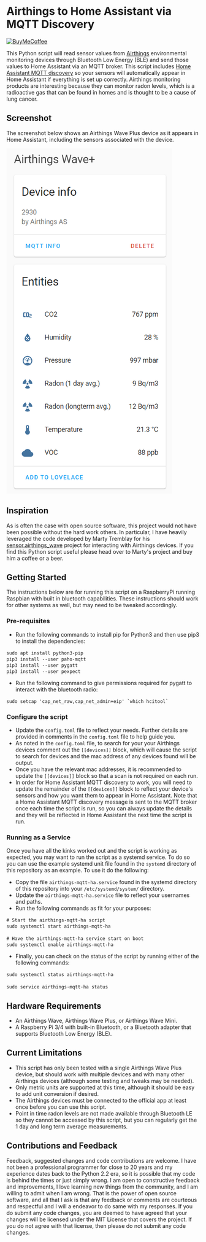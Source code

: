 # Airthings to Home Assistant via MQTT Discovery

[![BuyMeCoffee][buymebeerbadge]][buymebeer]

This Python script will read sensor values from [Airthings](https://www.airthings.com/) environmental monitoring devices through Bluetooth Low Energy (BLE) and send those values to Home Assistant via an MQTT broker. This script includes [Home Assistant MQTT discovery](https://www.home-assistant.io/docs/mqtt/discovery/) so your sensors will automatically appear in Home Assistant if everything is set up correctly. Airthings monitoring products are interesting because they can monitor radon levels, which is a radioactive gas that can be found in homes and is thought to be a cause of lung cancer.

## Screenshot

The screenshot below shows an Airthings Wave Plus device as it appears in Home Assistant, including the sensors associated with the device.

![Screenshot of Airthings Device in the Home Assistant ](/screenshots/airthings_device.png)

## Inspiration

As is often the case with open source software, this project would not have been possible without the hard work others. In particular, I have heavily leveraged the code developed by Marty Tremblay for his [sensor.airthings_wave](https://github.com/custom-components/sensor.airthings_wave) project for interacting with Airthings devices. If you find this Python script useful please head over to Marty's project and buy him a coffee or a beer. 

## Getting Started

The instructions below are for running this script on a RaspberryPi running Raspbian with built in bluetooth capabilities. These instructions should work for other systems as well, but may need to be tweaked accordingly.

### Pre-requisites

* Run the following commands to install pip for Python3 and then use pip3 to install the dependencies:
```
sudo apt install python3-pip
pip3 install --user paho-mqtt
pip3 install --user pygatt
pip3 install --user pexpect
```
* Run the following command to give permissions required for pygatt to interact with the bluetooth radio:
``` 
sudo setcap 'cap_net_raw,cap_net_admin+eip' `which hcitool`
```

### Configure the script

* Update the ```config.toml``` file to reflect your needs. Further details are provided in comments in the ```config.toml``` file to help guide you. 
* As noted in the ```config.toml``` file, to search for your your Airthings devices comment out the ```[[devices]]``` block, which will cause the script to search for devices and the mac address of any devices found will be output.
* Once you have the relevant mac addresses, it is recommended to update the ```[[devices]]``` block so that a scan is not required on each run.
* In order for Home Assistant MQTT discovery to work, you will need to update the remainder of the ```[[devices]]``` block to reflect your device's sensors and how you want them to appear in Home Assistant. Note that a Home Assistant MQTT discovery message is sent to the MQTT broker once each time the script is run, so you can always update the details and they will be reflected in Home Assistant the next time the script is run.

### Running as a Service

Once you have all the kinks worked out and the script is working as expected, you may want to run the script as a systemd service. To do so you can use the example systemd unit file found in the ```systemd``` directory of this repository as an example. To use it do the following:

* Copy the file ```airthings-mqtt-ha.service``` found in the systemd directory of this repository into your ```/etc/systemd/system/``` directory.
* Update the ```airthings-mqtt-ha.service``` file to reflect your usernames and paths.
* Run the following commands as fit for your purposes:

```
# Start the airthings-mqtt-ha script
sudo systemctl start airthings-mqtt-ha

# Have the airthings-mqtt-ha service start on boot
sudo systemctl enable airthings-mqtt-ha
```
* Finally, you can check on the status of the script by running either of the following commands:

```
sudo systemctl status airthings-mqtt-ha

sudo service airthings-mqtt-ha status
```

## Hardware Requirements

* An Airthings Wave, Airthings Wave Plus, or Airthings Wave Mini.
* A Raspberry Pi 3/4 with built-in Bluetooth, or a Bluetooth adapter that supports Bluetooth Low Energy (BLE).

## Current Limitations

* This script has only been tested with a single Airthings Wave Plus device, but should work with multiple devices
and with many other Airthings devices (although some testing and tweaks may be needed).
* Only metric units are supported at this time, although it should be easy to add unit conversion if desired.
* The Airthings devices must be connected to the official app at least once before you can use this script.
* Point in time radon levels are not made available through Bluetooth LE so they cannot be accessed by this script, but you can regularly get the 1 day and long term average measurements.

## Contributions and Feedback

Feedback, suggested changes and code contributions are welcome. I have not been a professional programmer for close to 20 years and my experience dates back to the Python 2.2 era, so it is possible that my code is behind the times or just simply wrong. I am open to constructive feedback and improvements, I love learning new things from the community, and I am willing to admit when I am wrong. That is the power of open source software, and all that I ask is that any feedback or comments are courteous and respectful and I will a endeavor to do same with my responses. If you do submit any code changes, you are deemed to have agreed that your changes will be licensed under the MIT License that covers the project. If you do not agree with that license, then please do not submit any code changes.

[buymebeer]: https://paypal.me/markmccans
[buymebeerbadge]: https://img.shields.io/badge/buy%20me%20a%20beer-donate-yellow.svg?style=for-the-badge
